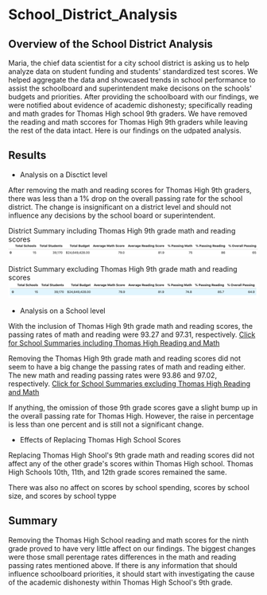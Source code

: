 # School_District_Analysis
## Overview of the School District Analysis
Maria, the chief data scientist for a city school district is asking us to help analyze data on student funding and students' standardized test scores. We helped aggregate the data and showcased trends in school performance to assist the schoolboard and superintendent make decisons on the schools' budgets and priorities. After providing the schoolboard with our findings, we were notified about evidence of academic dishonesty; specifically reading and math grades for Thomas High school 9th graders. We have removed the reading and math sccores for Thomas High 9th graders while leaving the rest of the data intact. Here is our findings on the udpated analysis.

## Results
- Analysis on a Disctict level

After removing the math and reading scores for Thomas High 9th graders, there was less than a 1% drop on the overall passing rate for the school district. The change is insignificant on a district level and should not influence any decisions by the school board or superintendent.

District Summary including Thomas High 9th grade math and reading scores
![beforepic](Resources/School_District_Summary_v1.png)

District Summary excluding Thomas High 9th grade math and reading scores
![afterpic](Resources/School_District_Summary_v2.png)

- Analysis on a School level

With the inclusion of Thomas High 9th grade math and reading scores, the passing rates of math and reading were 93.27 and 97.31, respectively.  [Click for School Summaries including Thomas High Reading and Math](Resources/School_Summary_v1.png)

Removing the Thomas High 9th grade math and reading scores did not seem to have a big change the passing rates of math and reading either. The new math and reading passing rates were 93.86 and 97.02, respectively. [Click for School Summaries excluding Thomas High Reading and Math](Resources/School_Summary_v2.png)

If anything, the omission of those 9th grade scores gave a slight bump up in the overall passing rate for Thomas High. However, the raise in percentage is less than one percent and is still not a significant change.

- Effects of Replacing Thomas High School Scores

Replacing Thomas High Shool's 9th grade math and reading scores did not affect any of the other grade's scores within Thomas High school. Thomas High Schools 10th, 11th, and 12th grade scores remained the same.

There was also no affect on scores by school spending, scores by school size, and scores by school typpe

## Summary
Removing the Thomas High School reading and math scores for the ninth grade proved to have very little affect on our findings. The biggest changes were those small perentage rates differences in the math and reading passing rates mentioned above. If there is any information that should influence schoolboard priorities, it should start with investigating the cause of the academic dishonesty within Thomas High School's 9th grade.
